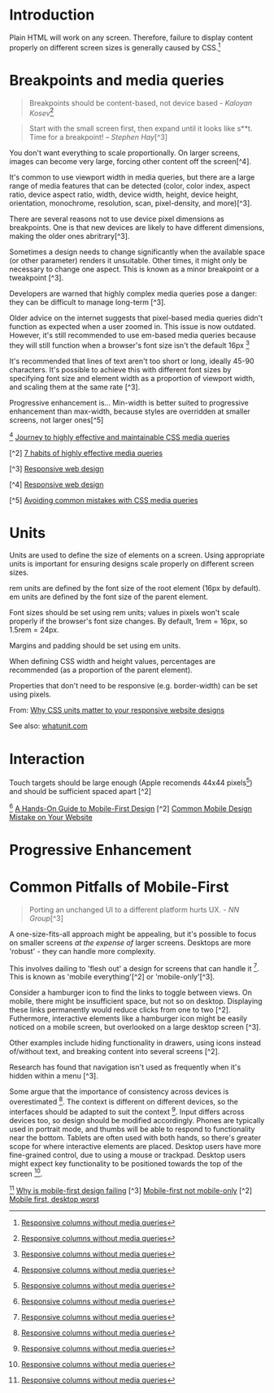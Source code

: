 # Introduction

Plain HTML will work on any screen. Therefore, failure to display content properly on different screen sizes is generally caused by CSS.[^1]

[^1]:[Responsive columns without media queries](https://medium.com/@hayavuk/responsive-columns-without-media-queries-1dd92dc0f5e6)

# Breakpoints and media queries

> Breakpoints should be content-based, not device based - *Kaloyan Kosev*[^1]

> Start with the small screen first, then expand until it looks like s\*\*t. Time for a breakpoint! – *Stephen Hay*[^3]

You don't want everything to scale proportionally. On larger screens, images can become very large, forcing other content off the screen[^4]. 

It's common to use viewport width in media queries, but there are a large range of media features that can be detected (color, color index, aspect ratio, device aspect ratio, width, device width, height, device height, orientation, monochrome, resolution, scan, pixel-density, and more)[^3].

There are several reasons not to use device pixel dimensions as breakpoints. One is that new devices are likely to have different dimensions, making the older ones abritrary[^3].  

Sometimes a design needs to change significantly when the available space (or other parameter) renders it unsuitable. Other times, it might only be necessary to change one aspect. This is known as a minor breakpoint or a tweakpoint [^3]. 

Developers are warned that highly complex media queries pose a danger: they can be difficult to manage long-term [^3].

Older advice on the internet suggests that pixel-based media queries didn't function as expected when a user zoomed in. This issue is now outdated. However, it's still recommended to use em-based media queries because they will still function when a browser's font size isn't the default 16px [^1]

It's recommended that lines of text aren't too short or long, ideally 45-90 characters. It's possible to achieve this with different font sizes by specifying font size and element width as a proportion of viewport width, and scaling them at the same rate [^3].

Progressive enhancement is...
Min-width is better suited to progressive enhancement than max-width, because styles are overridden at smaller screens, not larger ones[^5]

[^1] [Journey to highly effective and maintainable CSS media queries](https://notes.devlabs.bg/journey-to-highly-effective-and-maintainable-css-media-queries-876e5b92f918)

[^2] [7 habits of highly effective media queries](https://bradfrost.com/blog/post/7-habits-of-highly-effective-media-queries/)

[^3] [Responsive web design](https://practicaltypography.com/responsive-web-design.html)

[^4] [Responsive web design](https://alistapart.com/article/responsive-web-design/)

[^5] [Avoiding common mistakes with CSS media queries](https://blog.pixelfreestudio.com/avoiding-common-mistakes-with-css-media-queries/)

# Units

Units are used to define the size of elements on a screen. Using appropriate units is important for ensuring designs scale properly on different screen sizes. 

rem units are defined by the font size of the root element (16px by default).
em units are defined by the font size of the parent element.

Font sizes should be set using rem units; values in pixels won't scale properly if the browser's font size changes. By default, 1rem = 16px, so 1.5rem = 24px.

Margins and padding should be set using em units. 

When defining CSS width and height values, percentages are recommended (as a proportion of the parent element).

Properties that don't need to be responsive (e.g. border-width) can be set using pixels.

From: [Why CSS units matter to your responsive website designs](https://pieces.app/blog/css-units-responsive-website-designs)

See also: [whatunit.com](https://whatunit.com/)

# Interaction

Touch targets should be large enough (Apple recomends 44x44 pixels[^1]) and should be sufficient spaced apart [^2]

[^1] [A Hands-On Guide to Mobile-First Design](https://www.uxpin.com/studio/blog/a-hands-on-guide-to-mobile-first-design/)
[^2] [Common Mobile Design Mistake on Your Website](https://conroycreativecounsel.com/avoid-these-common-mobile-design-mistakes-on-your-website/)

# Progressive Enhancement

# Common Pitfalls of Mobile-First

> Porting an unchanged UI to a different platform hurts UX. - *NN Group*[^3]

A one-size-fits-all approach might be appealing, but it's possible to focus on smaller screens *at the expense of* larger screens. Desktops are more 'robust' - they can handle more complexity.

This involves dailing to 'flesh out' a design for screens that can handle it [^1]. This is known as 'mobile everything'[^2] or 'mobile-only'[^3]. 

Consider a hamburger icon to find the links to toggle between views. On mobile, there might be insufficient space, but not so on desktop. Displaying these links permanently would reduce clicks from one to two [^2]. Futhermore, interactive elements like a hamburger icon might be easily noticed on a mobile screen, but overlooked on a large desktop screen [^3].

Other examples include hiding functionality in drawers, using icons instead of/without text, and breaking content into several screens [^2].

Research has found that navigation isn't used as frequently when it's hidden within a menu [^3].

Some argue that the importance of consistency across devices is overestimated [^1].
The context is different on different devices, so the interfaces should be adapted to suit the context [^1].
Input differs across devices too, so design should be modified accordingly. Phones are typically used in portrait mode, and thumbs will be able to respond to functionality near the bottom. Tablets are often used with both hands, so there's greater scope for where interactive elements are placed. Desktop users have more fine-grained control, due to using a mouse or trackpad. Desktop users might expect key functionality to be positioned towards the top of the screen [^1].

[^1] [Why is mobile-first design failing](https://jamesarcher.co/170/mobile-first-why-are-we-getting-it-wrong)
[^3] [Mobile-first not mobile-only](https://www.nngroup.com/articles/mobile-first-not-mobile-only/)
[^2] [Mobile first, desktop worst](https://blog.prototypr.io/mobile-first-desktop-worst-f900909ae9e2)